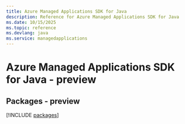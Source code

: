 ```yaml
---
title: Azure Managed Applications SDK for Java
description: Reference for Azure Managed Applications SDK for Java
ms.date: 10/15/2025
ms.topic: reference
ms.devlang: java
ms.service: managedapplications
---
```

# Azure Managed Applications SDK for Java - preview
## Packages - preview
[!INCLUDE [packages](managed-applications-index.md)]